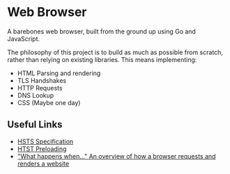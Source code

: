 # Web Browser

A barebones web browser, built from the ground up using Go and JavaScript.

The philosophy of this project is to build as much as possible from scratch, rather than relying on existing libraries. This means implementing:

- HTML Parsing and rendering
- TLS Handshakes
- HTTP Requests
- DNS Lookup
- CSS (Maybe one day)


## Useful Links

- [HSTS Specification](https://datatracker.ietf.org/doc/html/rfc6797)
- [HTST Preloading](https://hstspreload.org/)
- ["What happens when..." An overview of how a browser requests and renders a website](https://github.com/alex/what-happens-when?tab=readme-ov-file#arp-process)